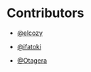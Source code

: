 # Contributors
-  [@elcozy](https://github.com/elcozy)

-  [@ifatoki](https://github.com/ifatoki)

-  [@Otagera](https://github.com/Otagera)
